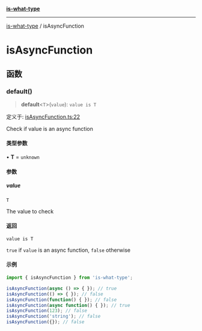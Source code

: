 [**is-what-type**](index.md)

***

[is-what-type](modules.md) / isAsyncFunction

# isAsyncFunction

## 函数

### default()

> **default**\<`T`\>(`value`): `value is T`

定义于: [isAsyncFunction.ts:22](https://github.com/fengxinming/is-what-type/blob/0c5056645ee3ca915d569899c6e6192d9d8dc8a8/src/isAsyncFunction.ts#L22)

Check if value is an async function

#### 类型参数

• **T** = `unknown`

#### 参数

##### value

`T`

The value to check

#### 返回

`value is T`

`true` if `value` is an async function, `false` otherwise

#### 示例

```js
import { isAsyncFunction } from 'is-what-type';

isAsyncFunction(async () => { }); // true
isAsyncFunction(() => { }); // false
isAsyncFunction(function() { }); // false
isAsyncFunction(async function() { }); // true
isAsyncFunction(123); // false
isAsyncFunction('string'); // false
isAsyncFunction({}); // false
```
